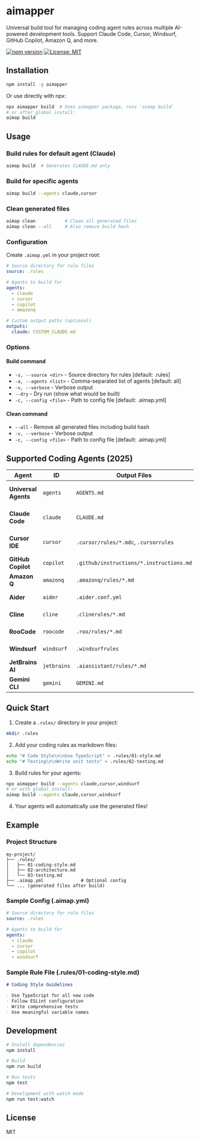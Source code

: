 # aimapper

Universal build tool for managing coding agent rules across multiple AI-powered development tools. Support Claude Code, Cursor, Windsurf, GitHub Copilot, Amazon Q, and more.

[![npm version](https://badge.fury.io/js/aimapperper.svg)](https://badge.fury.io/js/aimapperper)
[![License: MIT](https://img.shields.io/badge/License-MIT-yellow.svg)](https://opensource.org/licenses/MIT)

## Installation

```bash
npm install -g aimapper
```

Or use directly with npx:

```bash
npx aimapper build  # Uses aimapper package, runs 'aimap build'
# or after global install:
aimap build
```

## Usage

### Build rules for default agent (Claude)

```bash
aimap build  # Generates CLAUDE.md only
```

### Build for specific agents

```bash
aimap build --agents claude,cursor
```

### Clean generated files

```bash
aimap clean           # Clean all generated files
aimap clean --all     # Also remove build hash
```

### Configuration

Create `.aimap.yml` in your project root:

```yaml
# Source directory for rule files
source: .rules

# Agents to build for
agents:
  - claude
  - cursor
  - copilot
  - amazonq

# Custom output paths (optional)
outputs:
  claude: CUSTOM_CLAUDE.md
```

### Options

#### Build command
- `-s, --source <dir>` - Source directory for rules [default: .rules]
- `-a, --agents <list>` - Comma-separated list of agents [default: all]
- `-v, --verbose` - Verbose output
- `--dry` - Dry run (show what would be built)
- `-c, --config <file>` - Path to config file [default: .aimap.yml]

#### Clean command
- `--all` - Remove all generated files including build hash
- `-v, --verbose` - Verbose output
- `-c, --config <file>` - Path to config file [default: .aimap.yml]

## Supported Coding Agents (2025)

| Agent | ID | Output Files | Notes |
|-------|-----|--------------|-------|
| **Universal Agents** | `agents` | `AGENTS.md` | Combined rules for any agent |
| **Claude Code** | `claude` | `CLAUDE.md` | Uses `@` reference syntax |
| **Cursor IDE** | `cursor` | `.cursor/rules/*.mdc`, `.cursorrules` | MDC format (v0.52+) |
| **GitHub Copilot** | `copilot` | `.github/instructions/*.instructions.md` | Granular instructions |
| **Amazon Q** | `amazonq` | `.amazonq/rules/*.md` | 32KB file limit |
| **Aider** | `aider` | `.aider.conf.yml` | Updates read array |
| **Cline** | `cline` | `.clinerules/*.md` | Individual files |
| **RooCode** | `roocode` | `.roo/rules/*.md` | Individual files |
| **Windsurf** | `windsurf` | `.windsurfrules` | 6KB hard limit |
| **JetBrains AI** | `jetbrains` | `.aiassistant/rules/*.md` | Individual files |
| **Gemini CLI** | `gemini` | `GEMINI.md` | Combined rules |

## Quick Start

1. Create a `.rules/` directory in your project:
```bash
mkdir .rules
```

2. Add your coding rules as markdown files:
```bash
echo "# Code Style\n\nUse TypeScript" > .rules/01-style.md
echo "# Testing\n\nWrite unit tests" > .rules/02-testing.md
```

3. Build rules for your agents:
```bash
npx aimapper build --agents claude,cursor,windsurf
# or with global install:
aimap build --agents claude,cursor,windsurf
```

4. Your agents will automatically use the generated files!

## Example

### Project Structure
```
my-project/
├── .rules/
│   ├── 01-coding-style.md
│   ├── 02-architecture.md
│   └── 03-testing.md
├── .aimap.yml              # Optional config
└── ... (generated files after build)
```

### Sample Config (.aimap.yml)
```yaml
# Source directory for rule files
source: .rules

# Agents to build for
agents:
  - claude
  - cursor
  - copilot
  - windsurf
```

### Sample Rule File (.rules/01-coding-style.md)
```markdown
# Coding Style Guidelines

- Use TypeScript for all new code
- Follow ESLint configuration  
- Write comprehensive tests
- Use meaningful variable names
```

## Development

```bash
# Install dependencies
npm install

# Build
npm run build

# Run tests
npm test

# Development with watch mode
npm run test:watch
```

## License

MIT
